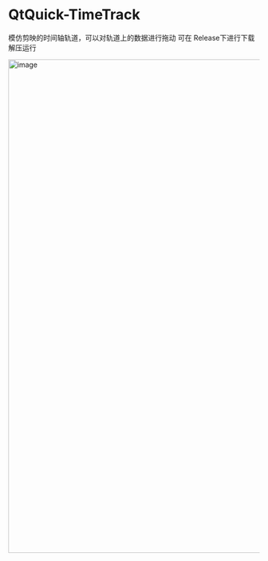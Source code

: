 # QtQuick-TimeTrack
模仿剪映的时间轴轨道，可以对轨道上的数据进行拖动
可在 Release下进行下载解压运行

<img width="1280" height="991" alt="image" src="https://github.com/user-attachments/assets/3ebf52c8-8ca2-4636-a13a-6ada45047115" />

